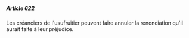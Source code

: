 ##### Article 622

Les créanciers de l'usufruitier peuvent faire annuler la renonciation qu'il aurait faite à leur préjudice.

